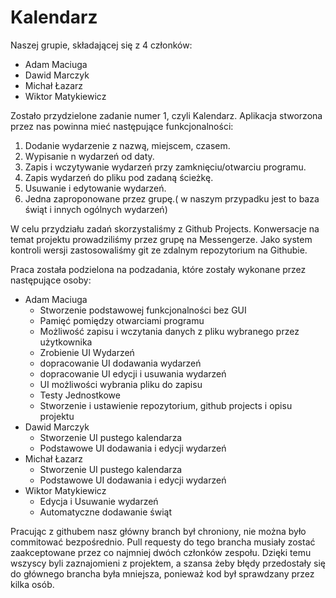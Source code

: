 # Kalendarz
Naszej grupie, składającej się z 4 członków:
- Adam Maciuga
- Dawid Marczyk
- Michał Łazarz
- Wiktor Matykiewicz

Zostało przydzielone zadanie numer 1, czyli Kalendarz.
Aplikacja stworzona przez nas powinna mieć następujące funkcjonalności:
1. Dodanie wydarzenie z nazwą, miejscem, czasem.
2. Wypisanie n wydarzeń od daty.
3. Zapis i wczytywanie wydarzeń przy zamknięciu/otwarciu programu.
4. Zapis wydarzeń do pliku pod zadaną ścieżkę.
5. Usuwanie i edytowanie wydarzeń.
6. Jedna zaproponowane przez grupę.( w naszym przypadku jest to baza świąt i innych ogólnych wydarzeń)

W celu przydziału zadań skorzystaliśmy z Github Projects.
Konwersacje na temat projektu prowadziliśmy przez grupę na Messengerze.
Jako system kontroli wersji zastosowaliśmy git ze zdalnym repozytorium na Githubie.

Praca została podzielona na podzadania, które zostały wykonane przez następujące osoby:
- Adam Maciuga
  - Stworzenie podstawowej funkcjonalności bez GUI
  - Pamięć pomiędzy otwarciami programu
  - Możliwość zapisu i wczytania danych z pliku wybranego przez użytkownika
  - Zrobienie UI Wydarzeń 
  - dopracowanie UI dodawania wydarzeń
  - dopracowanie UI edycji i usuwania wydarzeń
  - UI możliwości wybrania pliku do zapisu
  - Testy Jednostkowe
  - Stworzenie i ustawienie repozytorium, github projects i opisu projektu
- Dawid Marczyk
    - Stworzenie UI pustego kalendarza
    - Podstawowe UI dodawania i edycji wydarzeń
- Michał Łazarz
    - Stworzenie UI pustego kalendarza
    - Podstawowe UI dodawania i edycji wydarzeń
- Wiktor Matykiewicz
    - Edycja i Usuwanie wydarzeń
    - Automatyczne dodawanie świąt

Pracując z githubem nasz główny branch był chroniony, nie można było commitować bezpośrednio.
Pull requesty do tego brancha musiały zostać zaakceptowane przez co najmniej dwóch członków zespołu.
Dzięki temu wszyscy byli zaznajomieni z projektem, a szansa żeby błędy przedostały się do głównego brancha była mniejsza,
ponieważ kod był sprawdzany przez kilka osób.
